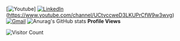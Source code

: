 [<img alt="Youtube" src="https://img.shields.io/badge/Youtube%20-%23FF0000.svg?&style=for-the-badge&logo=YouTube&logoColor=white"/>]
[<img alt="LinkedIn" src="https://img.shields.io/badge/linkedin%20-%230077B5.svg?&style=for-the-badge&logo=linkedin&logoColor=white"/>](https://www.linkedin.com/in/melihbdr/)
(https://www.youtube.com/channel/UCtvccweD3LKUPrCfW9w3wvg)
[<img alt="Gmail" src="https://img.shields.io/badge/@MELİHBDR.1995@GMAİL.COM-D14836?style=for-the-badge&logo=gmail&logoColor=white" />](melihbdr.1995@gmail.com)
![Anurag's GitHub stats](https://github-readme-stats.vercel.app/api?username=melihbodr&show_icons=true&theme=white)
**Profile Views**

![Visitor Count](https://profile-counter.glitch.me/{melihbodr}/count.svg)
